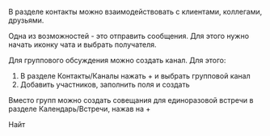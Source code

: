 В разделе контакты можно взаимодействовать с клиентами, коллегами, друзьями.

Одна из возможностей - это отправить сообщения.
Для этого нужно начать иконку чата и выбрать получателя. 

Для группового обсуждения можно создать канал. 
Для этого:
1. В разделе Контакты/Каналы нажать + и выбрать групповой канал
2. Добавить участников, заполнить поля и создать

Вместо групп можно создать совещания для единоразовой встречи в разделе Календарь/Встречи, нажав на +

Найт 